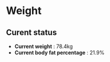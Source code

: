 # Weight

## Curent status
- **Current weight** : 78.4kg
- **Current body fat percentage** : 21.9%


